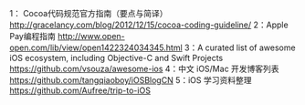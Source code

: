 1： Cocoa代码规范官方指南（要点与简译） http://gracelancy.com/blog/2012/12/15/cocoa-coding-guideline/
2：Apple Pay编程指南   http://www.open-open.com/lib/view/open1422324034345.html
3：A curated list of awesome iOS ecosystem, including Objective-C and Swift Projects     https://github.com/vsouza/awesome-ios
4：中文 iOS/Mac 开发博客列表 https://github.com/tangqiaoboy/iOSBlogCN
5：iOS 学习资料整理  https://github.com/Aufree/trip-to-iOS
